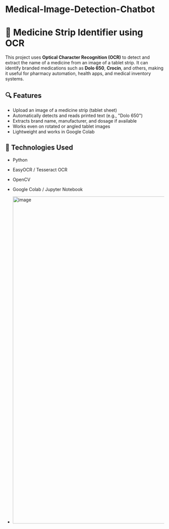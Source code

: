 # Medical-Image-Detection-Chatbot
# 💊 Medicine Strip Identifier using OCR

This project uses **Optical Character Recognition (OCR)** to detect and extract the name of a medicine from an image of a tablet strip. It can identify branded medications such as **Dolo 650**, **Crocin**, and others, making it useful for pharmacy automation, health apps, and medical inventory systems.

## 🔍 Features

- Upload an image of a medicine strip (tablet sheet)
- Automatically detects and reads printed text (e.g., "Dolo 650")
- Extracts brand name, manufacturer, and dosage if available
- Works even on rotated or angled tablet images
- Lightweight and works in Google Colab

## 🧠 Technologies Used

- Python
- EasyOCR / Tesseract OCR
- OpenCV
- Google Colab / Jupyter Notebook

- <img width="1526" height="1033" alt="image" src="https://github.com/user-attachments/assets/3a144347-9f87-42c6-83b8-e778a3f4ec33" />

